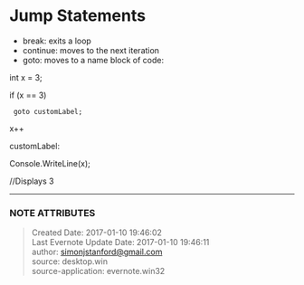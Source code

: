 # Jump Statements

  * break: exits a loop
  * continue: moves to the next iteration
  * goto: moves to a name block of code:

  

int x = 3;

if (x == 3)

     goto customLabel;

x++

  

customLabel:

Console.WriteLine(x);

//Displays 3


---
### NOTE ATTRIBUTES
>Created Date: 2017-01-10 19:46:02  
>Last Evernote Update Date: 2017-01-10 19:46:11  
>author: simonjstanford@gmail.com  
>source: desktop.win  
>source-application: evernote.win32  